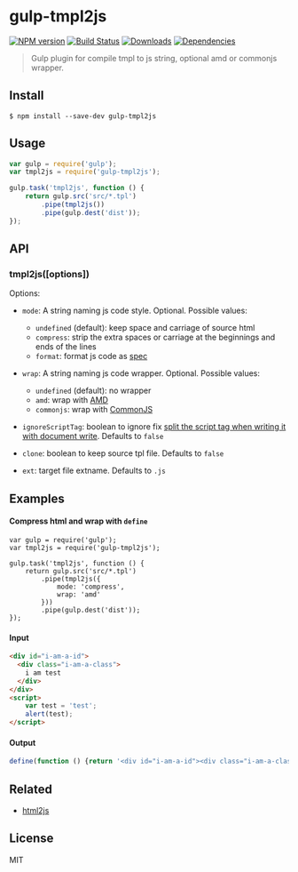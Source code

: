 # gulp-tmpl2js 

[![NPM version][npm-image]][npm-url]
[![Build Status][travis-image]][travis-url]
[![Downloads][downloads-image]][npm-url]
[![Dependencies][dep-image]][dep-url]

[downloads-image]: http://img.shields.io/npm/dm/gulp-tmpl2js.svg
[npm-url]: https://npmjs.org/package/gulp-tmpl2js
[npm-image]: http://img.shields.io/npm/v/gulp-tmpl2js.svg

[travis-url]: https://travis-ci.org/junmer/gulp-tmpl2js
[travis-image]: http://img.shields.io/travis/junmer/gulp-tmpl2js.svg

[dep-url]: https://david-dm.org/junmer/gulp-tmpl2js
[dep-image]: http://img.shields.io/david/junmer/gulp-tmpl2js.svg


> Gulp plugin for compile tmpl to js string, optional amd or commonjs wrapper.

## Install

```
$ npm install --save-dev gulp-tmpl2js
```

## Usage

```js
var gulp = require('gulp');
var tmpl2js = require('gulp-tmpl2js');

gulp.task('tmpl2js', function () {
    return gulp.src('src/*.tpl')
        .pipe(tmpl2js())
        .pipe(gulp.dest('dist'));
});
```


## API

### tmpl2js([options])

Options:

* `mode`: A string naming js code style. Optional. Possible values:
    * `undefined` (default): keep space and carriage of source html
    * `compress`: strip the extra spaces or carriage at the beginnings and ends of the lines
    * `format`: format js code as [spec](https://github.com/ecomfe/spec/blob/master/javascript-style-guide.md#%E5%BB%BA%E8%AE%AE-%E4%BD%BF%E7%94%A8-%E6%95%B0%E7%BB%84-%E6%88%96--%E6%8B%BC%E6%8E%A5%E5%AD%97%E7%AC%A6%E4%B8%B2)

* `wrap`: A string naming js code wrapper. Optional. Possible values:
    * `undefined` (default): no wrapper
    * `amd`: wrap with [AMD](https://github.com/amdjs/amdjs-api/wiki/AMD)
    * `commonjs`: wrap with [CommonJS](http://www.commonjs.org/)

* `ignoreScriptTag`: boolean to ignore fix [split the script tag when writing it with document write](http://stackoverflow.com/questions/236073/why-split-the-script-tag-when-writing-it-with-document-write). Defaults to `false`

* `clone`: boolean to keep source tpl file. Defaults to `false`

* `ext`: target file extname. Defaults to `.js`


## Examples

#### Compress html and wrap with `define`

```
var gulp = require('gulp');
var tmpl2js = require('gulp-tmpl2js');

gulp.task('tmpl2js', function () {
    return gulp.src('src/*.tpl')
        .pipe(tmpl2js({
            mode: 'compress',
            wrap: 'amd'
        }))
        .pipe(gulp.dest('dist'));
});
```

#### Input

```html
<div id="i-am-a-id">
  <div class="i-am-a-class">
    i am test
  </div>
</div>
<script>
    var test = 'test';
    alert(test);
</script>
```

#### Output

```js
define(function () {return '<div id="i-am-a-id"><div class="i-am-a-class">i am test</div></div><script>var test = \'test\';alert(test);</'+'script>';});
```


## Related

- [html2js](https://github.com/junmer/html2js)

## License

MIT
